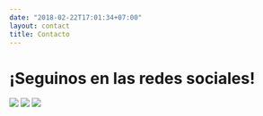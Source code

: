 ```yaml
---
date: "2018-02-22T17:01:34+07:00"
layout: contact
title: Contacto
---
```


# ¡Seguinos en las redes sociales!

[![](/images/social/face.svg/)]("https://www.facebook.com/abogasex/")
[![](/images/social/twitter.svg/)]("https://twitter.com/abosex_ar") 
[![](/images/social/insta.svg/)]("https://www.instagram.com/abosex_ar/") 
